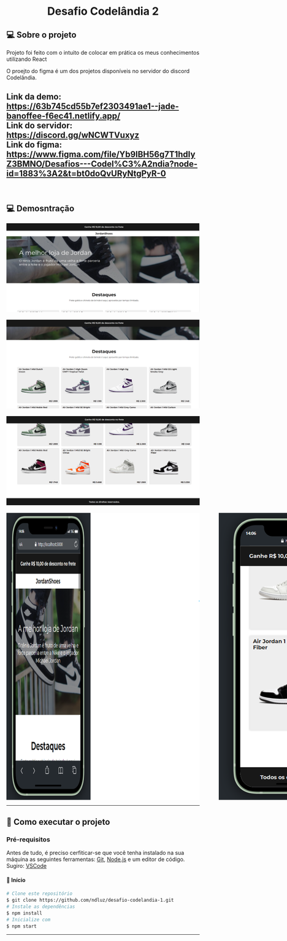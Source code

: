 <h1 align="center"> 
	Desafio Codelândia 2
</h1>

## 💻 Sobre o projeto


Projeto foi feito com o intuito de colocar em prática os meus conhecimentos utilizando React

O proejto do figma é um dos projetos disponíveis no servidor do discord Codelândia.

Link da demo: https://63b745cd55b7ef2303491ae1--jade-banoffee-f6ec41.netlify.app/ <br>
Link do servidor: https://discord.gg/wNCWTVuxyz <br>
Link do figma:  https://www.figma.com/file/Yb9IBH56g7T1hdIyZ3BMNO/Desafios---Codel%C3%A2ndia?node-id=1883%3A2&t=bt0doQvURyNtgPyR-0
---
<br>

## 💻 Demosntração
<a href="">
  <img src="desktop-1.png" ><br><br>
  <img src="desktop-2.png" ><br><br>
  <img src="desktop-3.png" ><br><br>
  <div style="display: flex; gap: 50px">
  <img src="mobile-1.png" ><img src="mobile-2.png" >
  </div>

</a>

---

## 🚀 Como executar o projeto

### Pré-requisitos
Antes de tudo, é preciso cerfiticar-se que você tenha instalado na sua máquina as seguintes ferramentas: 
[Git](https://git-scm.com), [Node.js](https://nodejs.org/en/) e um editor de código. Sugiro: [VSCode](https://code.visualstudio.com/)

#### 🎲 Início

```bash
# Clone este repositório
$ git clone https://github.com/ndluz/desafio-codelandia-1.git
# Instale as dependências
$ npm install
# Inicialize com
$ npm start
```

---
